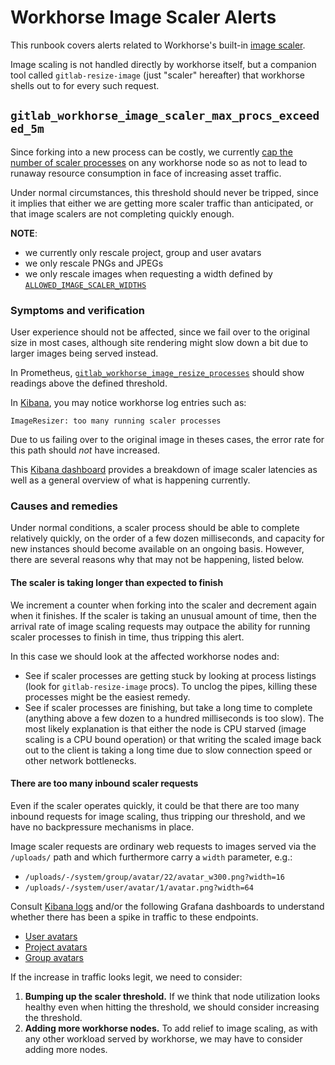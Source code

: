 # Workhorse Image Scaler Alerts

This runbook covers alerts related to Workhorse's built-in [image scaler](https://gitlab.com/gitlab-org/gitlab-workhorse/-/tree/master/internal/imageresizer).

Image scaling is not handled directly by workhorse itself, but a companion tool called `gitlab-resize-image`
(just "scaler" hereafter) that workhorse shells out to for every such request.

## `gitlab_workhorse_image_scaler_max_procs_exceeded_5m`

Since forking into a new process can be costly, we currently [cap the number of scaler processes](https://gitlab.com/gitlab-org/gitlab-workhorse/-/blob/master/internal/imageresizer/image_resizer.go#L43)
on any workhorse node so as not to lead to runaway resource consumption in face of increasing asset traffic.

Under normal circumstances, this threshold should never be tripped, since it implies that either we are getting
more scaler traffic than anticipated, or that image scalers are not completing quickly enough.

**NOTE**:

- we currently only rescale project, group and user avatars
- we only rescale PNGs and JPEGs
- we only rescale images when requesting a width defined by [`ALLOWED_IMAGE_SCALER_WIDTHS`](https://gitlab.com/gitlab-org/gitlab/-/blob/master/app/models/concerns/avatarable.rb#L6)

### Symptoms and verification

User experience should not be affected, since we fail over to the original size in most cases, although site rendering
might slow down a bit due to larger images being served instead.

In Prometheus, [`gitlab_workhorse_image_resize_processes`](https://thanos-query.ops.gitlab.net/graph?g0.range_input=1h&g0.max_source_resolution=0s&g0.expr=gitlab_workhorse_image_resize_processes&g0.tab=1)
should show readings above the defined threshold.

In [Kibana](https://log.gprd.gitlab.net/goto/59e5e2b184397226d7653f72269ca79c), you may notice workhorse log entries such as:

```
ImageResizer: too many running scaler processes
```

Due to us failing over to the original image in theses cases, the error rate for this path should _not_ have increased.

This [Kibana dashboard](https://log.gprd.gitlab.net/app/kibana#/dashboard/4dd31390-fccf-11ea-af41-ad80f197fa45?_g=(filters%3A!()%2CrefreshInterval%3A(pause%3A!t%2Cvalue%3A0)%2Ctime%3A(from%3Anow-1h%2Cto%3Anow)))
provides a breakdown of image scaler latencies as well as a general overview of what is happening currently.

### Causes and remedies

Under normal conditions, a scaler process should be able to complete relatively quickly, on the order of a few
dozen milliseconds, and capacity for new instances should become available on an ongoing basis.
However, there are several reasons why that may not be happening, listed below.

#### The scaler is taking longer than expected to finish

We increment a counter when forking into the scaler and decrement again when it finishes. If the scaler is
taking an unusual amount of time, then the arrival rate of image scaling requests may outpace the ability
for running scaler processes to finish in time, thus tripping this alert.

In this case we should look at the affected workhorse nodes and:

- See if scaler processes are getting stuck by looking at process listings (look for `gitlab-resize-image` procs).
  To unclog the pipes, killing these processes might be the easiest remedy.
- See if scaler processes are finishing, but take a long time to complete (anything above a few dozen to a hundred
  milliseconds is too slow). The most likely explanation is that either the node is CPU starved (image scaling is
  a CPU bound operation) or that writing the scaled image back out to the client is taking a long time due to slow
  connection speed or other network bottlenecks.

#### There are too many inbound scaler requests

Even if the scaler operates quickly, it could be that there are too many inbound requests for image scaling,
thus tripping our threshold, and we have no backpressure mechanisms in place.

Image scaler requests are ordinary web requests to images served via the `/uploads/` path and which furthermore
carry a `width` parameter, e.g.:

- `/uploads/-/system/group/avatar/22/avatar_w300.png?width=16`
- `/uploads/-/system/user/avatar/1/avatar.png?width=64`

Consult [Kibana logs](https://log.gprd.gitlab.net/goto/583ffd1ef3d3d2f7870494fcc080eb4b)
and/or the following Grafana dashboards to understand whether there has been a spike in traffic
to these endpoints.

- [User avatars](https://dashboards.gitlab.net/d/web-rails-controller/web-rails-controller?orgId=1&var-PROMETHEUS_DS=Global&var-environment=gprd&var-stage=main&var-controller=UploadsController&var-action=show)
- [Project avatars](https://dashboards.gitlab.net/d/web-rails-controller/web-rails-controller?orgId=1&var-PROMETHEUS_DS=Global&var-environment=gprd&var-stage=main&var-controller=Projects::UploadsController&var-action=show)
- [Group avatars](https://dashboards.gitlab.net/d/web-rails-controller/web-rails-controller?orgId=1&var-PROMETHEUS_DS=Global&var-environment=gprd&var-stage=main&var-controller=Groups::UploadsController&var-action=show)

If the increase in traffic looks legit, we need to consider:

1. **Bumping up the scaler threshold.** If we think that node utilization looks healthy even when hitting the threshold,
   we should consider increasing the threshold.
1. **Adding more workhorse nodes.** To add relief to image scaling, as with any other workload served by workhorse,
   we may have to consider adding more nodes.

